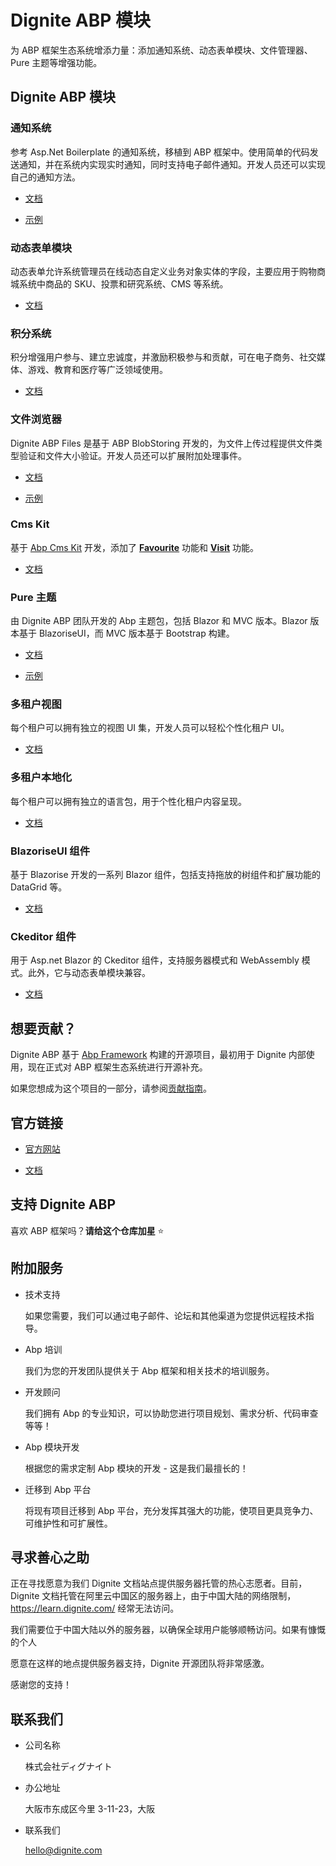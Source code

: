 # Dignite ABP 模块

为 ABP 框架生态系统增添力量：添加通知系统、动态表单模块、文件管理器、Pure 主题等增强功能。

## Dignite ABP 模块

### 通知系统

参考 Asp.Net Boilerplate 的通知系统，移植到 ABP 框架中。使用简单的代码发送通知，并在系统内实现实时通知，同时支持电子邮件通知。开发人员还可以实现自己的通知方法。

- [文档](https://learn.dignite.com/en/abp/latest/Notifications)

- [示例](https://github.com/dignite-projects/dignite-abp/tree/main/samples/NotificationCenterSample)

### 动态表单模块

动态表单允许系统管理员在线动态自定义业务对象实体的字段，主要应用于购物商城系统中商品的 SKU、投票和研究系统、CMS 等系统。

- [文档](https://learn.dignite.com/en/abp/latest/Dynamic-Forms)

### 积分系统

积分增强用户参与、建立忠诚度，并激励积极参与和贡献，可在电子商务、社交媒体、游戏、教育和医疗等广泛领域使用。

- [文档](https://learn.dignite.com/en/abp/latest/Points)

### 文件浏览器

Dignite ABP Files 是基于 ABP BlobStoring 开发的，为文件上传过程提供文件类型验证和文件大小验证。开发人员还可以扩展附加处理事件。

- [文档](https://learn.dignite.com/en/abp/latest/File-Explorer)

- [示例](https://github.com/dignite-projects/dignite-abp/tree/main/samples/FileExplorerSample)

### Cms Kit

基于 [Abp Cms Kit](https://docs.abp.io/zh-Hans/abp/latest/Modules/Cms-Kit/Index) 开发，添加了 [**Favourite**](Favourite.md) 功能和 [**Visit**](Visit.md) 功能。

- [文档](https://learn.dignite.com/en/abp/latest/Cms-Kit/Index)

### Pure 主题

由 Dignite ABP 团队开发的 Abp 主题包，包括 Blazor 和 MVC 版本。Blazor 版本基于 BlazoriseUI，而 MVC 版本基于 Bootstrap 构建。

- [文档](https://learn.dignite.com/en/abp/latest/Pure-Theme)

- [示例](https://github.com/dignite-projects/dignite-abp/tree/main/modules/pure-theme)

### 多租户视图

每个租户可以拥有独立的视图 UI 集，开发人员可以轻松个性化租户 UI。

- [文档](https://learn.dignite.com/en/abp/latest/Views-MultiTenancy)

### 多租户本地化

每个租户可以拥有独立的语言包，用于个性化租户内容呈现。

- [文档](https://learn.dignite.com/en/abp/latest/Localization-MultiTenancy)

### BlazoriseUI 组件

基于 Blazorise 开发的一系列 Blazor 组件，包括支持拖放的树组件和扩展功能的 DataGrid 等。

- [文档](https://learn.dignite.com/en/abp/latest/BlazoriseUI-Component)

### Ckeditor 组件

用于 Asp.net Blazor 的 Ckeditor 组件，支持服务器模式和 WebAssembly 模式。此外，它与动态表单模块兼容。

- [文档](https://learn.dignite.com/en/abp/latest/Blazor-Ckeditor-Component)

## 想要贡献？

Dignite ABP 基于 [Abp Framework](https://github.com/abpframework) 构建的开源项目，最初用于 Dignite 内部使用，现在正式对 ABP 框架生态系统进行开源补充。

如果您想成为这个项目的一部分，请参阅[贡献指南](https://learn.dignite.com/en/abp/latest/Contribution/Index)。

## 官方链接

- <a href="https://dignite.com/dignite-abp" target="_blank">官方网站</a>

- <a href="https://learn.dignite.com/en/abp" target="_blank">文档</a>

## 支持 Dignite ABP

喜欢 ABP 框架吗？**请给这个仓库加星** :star:

## 附加服务

- 技术支持

  如果您需要，我们可以通过电子邮件、论坛和其他渠道为您提供远程技术指导。

- Abp 培训

  我们为您的开发团队提供关于 Abp 框架和相关技术的培训服务。

- 开发顾问

  我们拥有 Abp 的专业知识，可以协助您进行项目规划、需求分析、代码审查等等！

- Abp 模块开发

  根据您的需求定制 Abp 模块的开发 - 这是我们最擅长的！

- 迁移到 Abp 平台

  将现有项目迁移到 Abp 平台，充分发挥其强大的功能，使项目更具竞争力、可维护性和可扩展性。

## 寻求善心之助

正在寻找愿意为我们 Dignite 文档站点提供服务器托管的热心志愿者。目前，Dignite 文档托管在阿里云中国区的服务器上，由于中国大陆的网络限制，https://learn.dignite.com/ 经常无法访问。

我们需要位于中国大陆以外的服务器，以确保全球用户能够顺畅访问。如果有慷慨的个人

愿意在这样的地点提供服务器支持，Dignite 开源团队将非常感激。

感谢您的支持！

## 联系我们

- 公司名称

  株式会社ディグナイト

- 办公地址

  大阪市东成区今里 3-11-23，大阪

- 联系我们

  <hello@dignite.com>
  